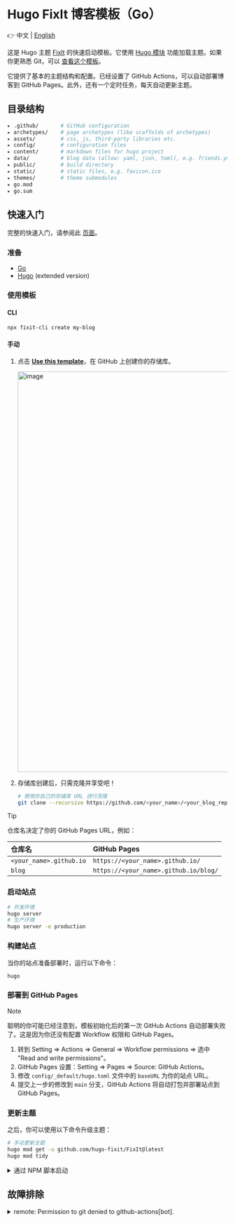 # Hugo FixIt 博客模板（Go）

👉 中文 | [English](README.md)

这是 Hugo 主题 [FixIt](https://github.com/hugo-fixit/FixIt) 的快速启动模板。它使用 [Hugo 模块](https://gohugo.io/hugo-modules/) 功能加载主题。如果你更熟悉 Git，可以 [查看这个模板](https://github.com/hugo-fixit/hugo-fixit-starter1)。

它提供了基本的主题结构和配置。已经设置了 GitHub Actions，可以自动部署博客到 GitHub Pages。此外，还有一个定时任务，每天自动更新主题。

## 目录结构

```bash
▸ .github/       # GitHub configuration
▸ archetypes/    # page archetypes (like scaffolds of archetypes)
▸ assets/        # css, js, third-party libraries etc.
▸ config/        # configuration files
▸ content/       # markdown files for hugo project
▸ data/          # blog data (allow: yaml, json, toml), e.g. friends.yml
▸ public/        # build directory
▸ static/        # static files, e.g. favicon.ico
▸ themes/        # theme submodules
▸ go.mod
▸ go.sum
```

## 快速入门

完整的快速入门，请参阅此 [页面](https://fixit.lruihao.cn/documentation/getting-started/)。

### 准备

- [Go](https://go.dev/dl/)
- [Hugo](https://gohugo.io/installation/) (extended version)

### 使用模板

#### CLI

```bash
npx fixit-cli create my-blog
```

#### 手动

1. 点击 [**Use this template**](https://github.com/hugo-fixit/hugo-fixit-starter/generate)，在 GitHub 上创建你的存储库。

    <img width="913" alt="image" src="https://github.com/hugo-fixit/hugo-fixit-starter1/assets/33419593/d5fbd940-3ffd-4750-b1e6-4e87b50b0696">

2. 存储库创建后，只需克隆并享受吧！

    ```bash
    # 使用你自己的存储库 URL 进行克隆
    git clone --recursive https://github.com/<your_name>/<your_blog_repo>.git
    ```

> [!TIP]
> 仓库名决定了你的 GitHub Pages URL，例如：
>
> | 仓库名 | GitHub Pages |
> | :--- | :--- |
> | `<your_name>.github.io` | `https://<your_name>.github.io/` |
> | `blog` | `https://<your_name>.github.io/blog/` |

### 启动站点

```bash
# 开发环境
hugo server
# 生产环境
hugo server -e production
```

### 构建站点

当你的站点准备部署时，运行以下命令：

```bash
hugo
```

### 部署到 GitHub Pages

> [!NOTE]
> 聪明的你可能已经注意到，模板初始化后的第一次 GitHub Actions 自动部署失败了。这是因为你还没有配置 Workflow 权限和 GitHub Pages。

1. 转到 Setting => Actions => General => Workflow permissions => 选中 "Read and write permissions"。
2. GitHub Pages 设置：Setting => Pages => Source: GitHub Actions。
3. 修改 `config/_default/hugo.toml` 文件中的 `baseURL` 为你的站点 URL。
4. 提交上一步的修改到 `main` 分支，GitHub Actions 将自动打包并部署站点到 GitHub Pages。

### 更新主题

之后，你可以使用以下命令升级主题：

```bash
# 手动更新主题
hugo mod get -u github.com/hugo-fixit/FixIt@latest
hugo mod tidy
```

<details>
  <summary>通过 NPM 脚本启动</summary>

  ```bash
  # 构建博客
  npm run build
  # 运行带有监视的本地调试服务器
  npm run server
  # 在生产环境中运行本地调试服务器
  npm run server:production
  # 更新主题子模块
  npm run update:theme
  ```

</details>

## 故障排除

<details>
  <summary>remote: Permission to git denied to github-actions[bot].</summary>
  转到 Setting => Actions => General => Workflow permissions => 选中 "Read and write permissions"。
</details>

<!-- 此项目是使用 [hugo-fixit-starter](https://github.com/hugo-fixit/hugo-fixit-starter) 生成的。 -->

<!-- This project was generated with [hugo-fixit-starter](https://github.com/hugo-fixit/hugo-fixit-starter). -->

